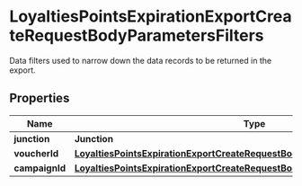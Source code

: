 

# LoyaltiesPointsExpirationExportCreateRequestBodyParametersFilters

Data filters used to narrow down the data records to be returned in the export.

## Properties

| Name | Type | Description |
|------------ | ------------- | ------------- |
|**junction** | **Junction** |  |
|**voucherId** | [**LoyaltiesPointsExpirationExportCreateRequestBodyParametersFiltersVoucherId**](LoyaltiesPointsExpirationExportCreateRequestBodyParametersFiltersVoucherId.md) |  |
|**campaignId** | [**LoyaltiesPointsExpirationExportCreateRequestBodyParametersFiltersCampaignId**](LoyaltiesPointsExpirationExportCreateRequestBodyParametersFiltersCampaignId.md) |  |



